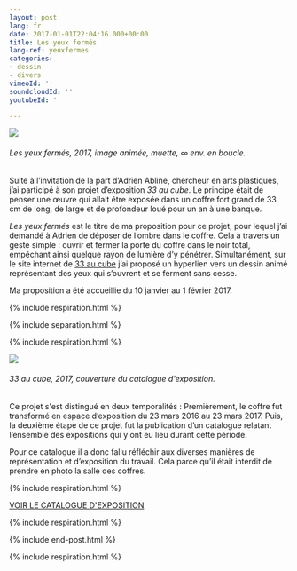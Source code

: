 ```yaml
---
layout: post
lang: fr
date: 2017-01-01T22:04:16.000+00:00
title: Les yeux fermés
lang-ref: yeuxfermes
categories:
- dessin
- divers
vimeoId: ''
soundcloudId: ''
youtubeId: ''

---
```

![](/mepierdoparaver/imgs/carlosbernal-conlosojoscerrados.gif)

###### _Les yeux fermés_, 2017, image animée, muette, ∞ env. en boucle.

Suite à l’invitation de la part d’Adrien Abline, chercheur en arts plastiques, j’ai participé à son projet d’exposition _33 au cube_. Le principe était de penser une œuvre qui allait être exposée dans un coffre fort grand de 33 cm de long, de large et de profondeur loué pour un an à une banque.

_Les yeux fermés_ est le titre de ma proposition pour ce projet, pour lequel j’ai demandé à Adrien de déposer de l’ombre dans le coffre. Cela à travers un geste simple : ouvrir et fermer la porte du coffre dans le noir total, empêchant ainsi quelque rayon de lumière d’y pénétrer. Simultanément, sur le site internet de [33 au cube](http://ablineadrien.com/33aucube) j’ai proposé un hyperlien vers un dessin animé représentant des yeux qui s’ouvrent et se ferment sans cesse.

Ma proposition a été accueillie du 10 janvier au 1 février 2017.

{% include respiration.html %}

{% include separation.html %}

{% include respiration.html %}

![](/mepierdoparaver/imgs/33cube-catalogue-web-1.png)

###### _33 au cube_, 2017, couverture du catalogue d'exposition.

Ce projet s'est distingué en deux temporalités : Premièrement, le coffre fut transformé en espace d’exposition du 23 mars 2016 au 23 mars 2017. Puis, la deuxième étape de ce projet fut la publication d’un catalogue relatant l’ensemble des expositions qui y ont eu lieu durant cette période.

Pour ce catalogue il a donc fallu réfléchir aux diverses manières de représentation et d’exposition du travail. Cela parce qu’il était interdit de prendre en photo la salle des coffres.

{% include respiration.html %}

[VOIR LE CATALOGUE D'EXPOSITION](https://fr.calameo.com/read/006090984d9a0a1cf7a73)

{% include respiration.html %}

{% include end-post.html %}

{% include respiration.html %}